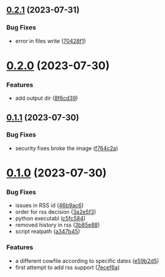 ## [0.2.1](https://github.com/Wivik/fortune/compare/v0.2.0...v0.2.1) (2023-07-31)


### Bug Fixes

* error in files write ([70428f1](https://github.com/Wivik/fortune/commit/70428f14758cd9f993a71780db067675e98b0339))



# [0.2.0](https://github.com/Wivik/fortune/compare/v0.1.1...v0.2.0) (2023-07-30)


### Features

* add output dir ([8f6cd39](https://github.com/Wivik/fortune/commit/8f6cd39628338d8b2250219036ef0940d3b28d20))



## [0.1.1](https://github.com/Wivik/fortune/compare/v0.1.0...v0.1.1) (2023-07-30)


### Bug Fixes

* security fixes broke the image ([f764c2a](https://github.com/Wivik/fortune/commit/f764c2a6baff3660f9e493db7654126bd073361e))



# [0.1.0](https://github.com/Wivik/fortune/compare/c5fc5841f12e138624878aa46ea6c6cdb4e692fe...v0.1.0) (2023-07-30)


### Bug Fixes

* issues in RSS id ([46b9ac6](https://github.com/Wivik/fortune/commit/46b9ac65c2500303e5836c1dce63aaabea6ecacb))
* order for rss decision ([3a2e5f3](https://github.com/Wivik/fortune/commit/3a2e5f3d86d575df39f660bfc82c6e16d9984d55))
* python executabl ([c5fc584](https://github.com/Wivik/fortune/commit/c5fc5841f12e138624878aa46ea6c6cdb4e692fe))
* removed history in rss ([3b85e88](https://github.com/Wivik/fortune/commit/3b85e887836d704099a87301ef12753ffe42c3fa))
* script realpath ([a347b45](https://github.com/Wivik/fortune/commit/a347b456c3f5a9745b2ccf6a117e05089aaaffd4))


### Features

* a different cowfile according to specific dates ([e59b2d5](https://github.com/Wivik/fortune/commit/e59b2d5630327b27eddcbe74554346342ead6beb))
* first attempt to add rss support ([7ecef6a](https://github.com/Wivik/fortune/commit/7ecef6a98bca4395466ec66b51fa2784f5250428))



